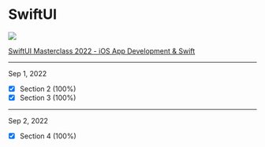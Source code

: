 # SwiftUI

<img src="https://img.shields.io/badge/Udemy-EC5252?style=for-the-badge&logo=Udemy&logoColor=white">

[SwiftUI Masterclass 2022 - iOS App Development & Swift](https://www.udemy.com/course/swiftui-masterclass-course-ios-development-with-swift/)

---
Sep 1, 2022

- [x] Section 2 (100%)
- [x] Section 3 (100%)

---
Sep 2, 2022

- [x] Section 4 (100%)
